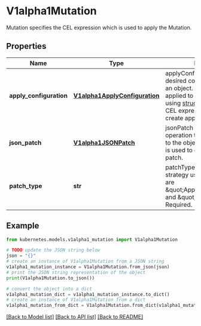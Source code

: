 # V1alpha1Mutation

Mutation specifies the CEL expression which is used to apply the Mutation.

## Properties

Name | Type | Description | Notes
------------ | ------------- | ------------- | -------------
**apply_configuration** | [**V1alpha1ApplyConfiguration**](V1alpha1ApplyConfiguration.md) | applyConfiguration defines the desired configuration values of an object. The configuration is applied to the admission object using [structured merge diff](https://github.com/kubernetes-sigs/structured-merge-diff). A CEL expression is used to create apply configuration. | [optional] 
**json_patch** | [**V1alpha1JSONPatch**](V1alpha1JSONPatch.md) | jsonPatch defines a [JSON patch](https://jsonpatch.com/) operation to perform a mutation to the object. A CEL expression is used to create the JSON patch. | [optional] 
**patch_type** | **str** | patchType indicates the patch strategy used. Allowed values are \&quot;ApplyConfiguration\&quot; and \&quot;JSONPatch\&quot;. Required. | [default to '']

## Example

```python
from kubernetes.models.v1alpha1_mutation import V1alpha1Mutation

# TODO update the JSON string below
json = "{}"
# create an instance of V1alpha1Mutation from a JSON string
v1alpha1_mutation_instance = V1alpha1Mutation.from_json(json)
# print the JSON string representation of the object
print(V1alpha1Mutation.to_json())

# convert the object into a dict
v1alpha1_mutation_dict = v1alpha1_mutation_instance.to_dict()
# create an instance of V1alpha1Mutation from a dict
v1alpha1_mutation_from_dict = V1alpha1Mutation.from_dict(v1alpha1_mutation_dict)
```
[[Back to Model list]](../README.md#documentation-for-models) [[Back to API list]](../README.md#documentation-for-api-endpoints) [[Back to README]](../README.md)


